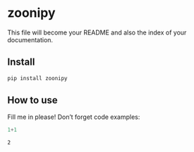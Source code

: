 zoonipy
================

<!-- WARNING: THIS FILE WAS AUTOGENERATED! DO NOT EDIT! -->

This file will become your README and also the index of your
documentation.

## Install

``` sh
pip install zoonipy
```

## How to use

Fill me in please! Don’t forget code examples:

``` python
1+1
```

    2
